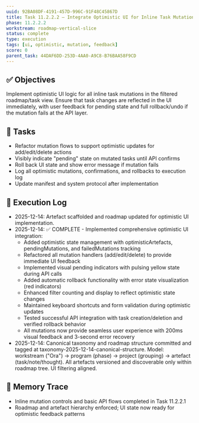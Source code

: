 ```yaml
---
uuid: 92BA08DF-4191-457D-996C-91F48C45867D
title: Task 11.2.2.2 – Integrate Optimistic UI for Inline Task Mutations
phase: 11.2.2.2
workstream: roadmap-vertical-slice
status: complete
type: execution
tags: [ui, optimistic, mutation, feedback]
score: 0
parent_task: 44DAF6DD-253D-4AA0-A9C8-B76BAA58F9CD
---
```


## ✅ Objectives

Implement optimistic UI logic for all inline task mutations in the filtered roadmap/task view. Ensure that task changes are reflected in the UI immediately, with user feedback for pending state and full rollback/undo if the mutation fails at the API layer.

## 🔢 Tasks

- Refactor mutation flows to support optimistic updates for add/edit/delete actions
- Visibly indicate "pending" state on mutated tasks until API confirms
- Roll back UI state and show error message if mutation fails
- Log all optimistic mutations, confirmations, and rollbacks to execution log
- Update manifest and system protocol after implementation

## 🧾 Execution Log

- 2025-12-14: Artefact scaffolded and roadmap updated for optimistic UI implementation.
- 2025-12-14: ✅ COMPLETE - Implemented comprehensive optimistic UI integration:
  - Added optimistic state management with optimisticArtefacts, pendingMutations, and failedMutations tracking
  - Refactored all mutation handlers (add/edit/delete) to provide immediate UI feedback
  - Implemented visual pending indicators with pulsing yellow state during API calls
  - Added automatic rollback functionality with error state visualization (red indicators)
  - Enhanced filter counting and display to reflect optimistic state changes
  - Maintained keyboard shortcuts and form validation during optimistic updates
  - Tested successful API integration with task creation/deletion and verified rollback behavior
  - All mutations now provide seamless user experience with 200ms visual feedback and 3-second error recovery
- 2025-12-14: Canonical taxonomy and roadmap structure committed and tagged at taxonomy-2025-12-14-canonical-structure. Model: workstream ("Ora") → program (phase) → project (grouping) → artefact (task/note/thought). All artefacts versioned and discoverable only within roadmap tree. UI filtering aligned.

## 🧠 Memory Trace

- Inline mutation controls and basic API flows completed in Task 11.2.2.1
- Roadmap and artefact hierarchy enforced; UI state now ready for optimistic feedback patterns 